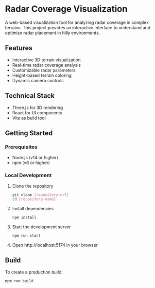 
# Radar Coverage Visualization

A web-based visualization tool for analyzing radar coverage in complex terrains. This project provides an interactive interface to understand and optimize radar placement in hilly environments.

## Features

- Interactive 3D terrain visualization
- Real-time radar coverage analysis
- Customizable radar parameters
- Height-based terrain coloring
- Dynamic camera controls

## Technical Stack

- Three.js for 3D rendering
- React for UI components
- Vite as build tool

## Getting Started

### Prerequisites

- Node.js (v14 or higher)
- npm (v6 or higher)

### Local Development

1. Clone the repository
   ```bash
   git clone [repository-url]
   cd [repository-name]
   ```

2. Install dependencies
   ```bash
   npm install
   ```

3. Start the development server
   ```bash
   npm run start
   ```

4. Open http://localhost:5174 in your browser

## Build

To create a production build:

```bash
npm run build
```
